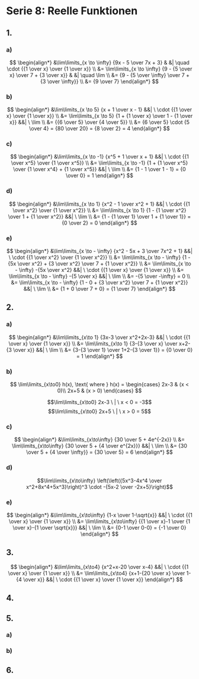 # Serie 8: Reelle Funktionen

## 1.

### a)

$$
\begin{align*}
  &\lim\limits_{x \to \infty} {9x - 5 \over 7x + 3} & &| \quad \cdot {{1 \over x} \over {1 \over x}} \\
  &= \lim\limits_{x \to \infty} {9 - {5 \over x} \over 7 + {3 \over x}} & &| \quad \lim \\
  &= {9 - {5 \over \infty} \over 7 + {3 \over \infty}} \\
  &= {9 \over 7}
\end{align*}
$$

### b)

$$
\begin{align*}
  &\lim\limits_{x \to 5} {x + 1 \over x - 1} &&| \ \cdot {{1 \over x} \over {1 \over x}} \\
  &= \lim\limits_{x \to 5} {1 + {1 \over x} \over 1 - {1 \over x}} &&| \ \lim \\
  &= {{6 \over 5} \over {4 \over 5}} \\
  &= {6 \over 5} \cdot {5 \over 4} = {80 \over 20} = {8 \over 2} = 4
\end{align*}
$$

### c)

$$
\begin{align*}
  &\lim\limits_{x \to -1} {x^5 + 1 \over x + 1} &&| \ \cdot {{1 \over x^5} \over {1 \over x^5}} \\
  &= \lim\limits_{x \to -1} {1 + {1 \over x^5} \over {1 \over x^4} + {1 \over x^5}} &&| \ \lim \\
  &= {1 - 1 \over 1 - 1} = {0 \over 0} = 1
\end{align*}
$$

### d)

$$
\begin{align*}
  &\lim\limits_{x \to 1} {x^2 - 1 \over x^2 + 1} &&| \ \cdot {{1 \over x^2} \over {1 \over x^2}} \\
  &= \lim\limits_{x \to 1} {1 - {1 \over x^2} \over 1 + {1 \over x^2}} &&| \ \lim \\
  &= {1 - {1 \over 1} \over 1 + {1 \over 1}} = {0 \over 2} = 0
\end{align*}
$$

### e)

$$
\begin{align*}
 &\lim\limits_{x \to - \infty} {x^2 - 5x + 3 \over 7x^2 + 1} &&| \ \cdot {{1 \over x^2} \over {1 \over x^2}} \\
 &= \lim\limits_{x \to - \infty} {1 - {5x \over x^2} + {3 \over x^2} \over 7 + {1 \over x^2}} \\
 &= \lim\limits_{x \to - \infty} -{5x \over x^2} &&| \ \cdot {{1 \over x} \over {1 \over x}} \\
 &= \lim\limits_{x \to - \infty} -{5 \over x} &&| \ \lim \\
 &= -{5 \over -\infty} = 0 \\
 &= \lim\limits_{x \to - \infty} {1 - 0 + {3 \over x^2} \over 7 + {1 \over x^2}} &&| \ \lim \\
 &= {1 + 0 \over 7 + 0} = {1 \over 7}
\end{align*}
$$

## 2.

### a)

$$
\begin{align*}
 &\lim\limits_{x\to 1} {3x-3 \over x^2+2x-3} &&| \ \cdot {{1 \over x} \over {1 \over x}} \\
 &= \lim\limits_{x\to 1} {3-{3 \over x} \over x+2-{3 \over x}} &&| \ \lim \\
 &= {3-{3 \over 1} \over 1+2-{3 \over 1}} = {0 \over 0} = 1
\end{align*}
$$

### b)

$$
\lim\limits_{x\to0} h(x), \text{ where } h(x) =
  \begin{cases}
    2x-3 & (x < 0)\\
    2x+5 & (x > 0)
  \end{cases}
$$

$$\lim\limits_{x\to0} 2x-3 \ | \ x < 0 = -3$$
$$\lim\limits_{x\to0} 2x+5 \ | \ x > 0 = 5$$

### c)

$$
\begin{align*}
  &\lim\limits_{x\to\infty} {30 \over 5 + 4e^{-2x}} \\
  &= \lim\limits_{x\to\infty} {30 \over 5 + {4 \over e^{2x}}} &&| \ \lim \\
  &= {30 \over 5 + {4 \over \infty}} = {30 \over 5} = 6
\end{align*}
$$

### d)

$$\lim\limits_{x\to\infty} \left(\left({5x^3-4x^4 \over x^2+8x^4+5x^3}\right)^3 \cdot -{5x-2 \over -2x+5}\right)$$

### e)

$$
\begin{align*}
  &\lim\limits_{x\to\infty} {1-x \over 1-\sqrt{x}} &&| \ \cdot {{1 \over x} \over {1 \over x}} \\
  &= \lim\limits_{x\to\infty} {{1 \over x}-1 \over {1 \over x}-{1 \over \sqrt{x}}} &&| \ \lim \\
  &= {0-1 \over 0-0} = {-1 \over 0}
\end{align*}
$$

## 3.

$$
\begin{align*}
  &\lim\limits_{x\to4} {x^2+x-20 \over x-4} &&| \ \cdot {{1 \over x} \over {1 \over x}} \\
  &= \lim\limits_{x\to4} {x+1-{20 \over x} \over 1-{4 \over x}} &&| \ \cdot {{1 \over x} \over {1 \over x}}
\end{align*}
$$

## 4.

## 5.

### a)

### b)

## 6.
